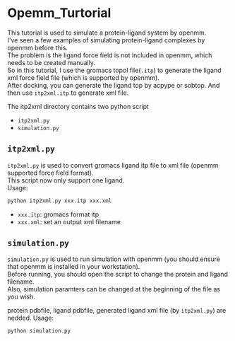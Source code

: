 # Opemm_Turtorial

This tutorial is used to simulate a protein-ligand system by openmm.  
I've seen a few examples of simulating protein-ligand complexes by openmm before this.  
The problem is the ligand force field is not included in openmm, which needs to be created manually.  
So in this tutorial, I use the gromacs topol file(`.itp`) to generate the ligand xml force field file (which is supported by openmm).    
After docking, you can generate the ligand top by acpype or sobtop. And then use `itp2xml.itp` to generate xml file.  

The itp2xml directory contains two python script  
- `itp2xml.py`
- `simulation.py`

## `itp2xml.py`
`itp2xml.py` is used to convert gromacs ligand itp file to xml file (openmm supported force field format).   
This script now only support one ligand.  
Usage:
```python
python itp2xml.py xxx.itp xxx.xml
```
- `xxx.itp`: gromacs format itp
- `xxx.xml`: set an output xml filename

## `simulation.py`
`simulation.py` is used to run simulation with openmm (you should ensure that openmm is installed in your workstation).   
Before running, you should open the script to change the protein and ligand filename.     
Also, simulation paramters can be changed at the beginning of the file as you wish.

protein pdbfile, ligand pdbfile, generated ligand xml file (by `itp2xml.py`) are nedded. 
Usage:
```python
python simulation.py
```
